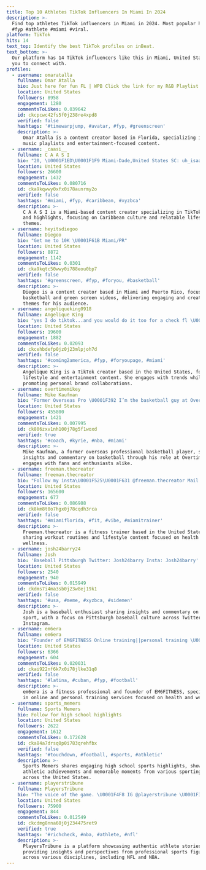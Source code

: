 ```yaml
---
title: Top 10 Athletes TikTok Influencers In Miami In 2024
description: >-
  Find top athletes TikTok influencers in Miami in 2024. Most popular hashtags:
  #fyp #athlete #miami #viral.
platform: TikTok
hits: 14
text_top: Identify the best TikTok profiles on inBeat.
text_bottom: >-
  Our platform has 14 TikTok influencers like this in Miami, United States for
  you to connect with.
profiles:
  - username: omaratalla
    fullname: Omar Atalla
    bio: Just here for fun FL | WPB Click the link for my R&B Playlist
    location: United States
    followers: 8958
    engagement: 1280
    commentsToLikes: 0.039642
    id: ckcpcwc42fs5f0j238re4xpd8
    verified: false
    hashtags: '#timewarpjump, #avatar, #fyp, #greenscreen'
    description: >-
      Omar Atalla is a content creator based in Florida, specializing in R&B
      music playlists and entertainment-focused content.
  - username: _caasi__
    fullname: C A A S I
    bio: "20, \U0001F1ED\U0001F1F9 Miami-Dade,United States SC: uh_isaac CEO of Underrated Tik Toks 30k?"
    location: United States
    followers: 26600
    engagement: 1432
    commentsToLikes: 0.080716
    id: cka9kqwwy0xfx0i78aunrmy2o
    verified: false
    hashtags: '#miami, #fyp, #caribbean, #xyzbca'
    description: >-
      C A A S I is a Miami-based content creator specializing in TikTok trends
      and highlights, focusing on Caribbean culture and relatable lifestyle
      themes.
  - username: heyitsdiegoo
    fullname: Diegoo
    bio: "Get me to 10K \U0001F61B Miami/PR"
    location: United States
    followers: 8872
    engagement: 1142
    commentsToLikes: 0.0301
    id: cka9kqtc50wwy0i788eou0bp7
    verified: false
    hashtags: '#greenscreen, #fyp, #foryou, #basketball'
    description: >-
      Diegoo is a content creator based in Miami and Puerto Rico, focusing on
      basketball and green screen videos, delivering engaging and creative
      themes for his audience.
  - username: angeliqueking0918
    fullname: Angelique King
    bio: "yes I do tiktok...and you would do it too for a check fl \U0001F4CD"
    location: United States
    followers: 19600
    engagement: 1882
    commentsToLikes: 0.02093
    id: ckcehbdefp0jz0j23mlpjoh7d
    verified: false
    hashtags: '#coming2america, #fyp, #foryoupage, #miami'
    description: >-
      Angelique King is a TikTok creator based in the United States, focusing on
      lifestyle and entertainment content. She engages with trends while
      promoting personal brand collaborations.
  - username: overtimemikey
    fullname: Mike Kaufman
    bio: "Former Overseas Pro \U0001F392 I’m the basketball guy at Overtime \U0001F3C0 Ask me a question\U0001F447"
    location: United States
    followers: 455800
    engagement: 1421
    commentsToLikes: 0.007995
    id: ck806zxv1nh100j78g5f1woxd
    verified: true
    hashtags: '#coach, #kyrie, #nba, #miami'
    description: >-
      Mike Kaufman, a former overseas professional basketball player, shares
      insights and commentary on basketball through his role at Overtime. He
      engages with fans and enthusiasts alike.
  - username: freeman.thecreator
    fullname: freeman.thecreator
    bio: "Follow my insta\U0001F525\U0001F631 @freeman.thecreator Mail: mysivvasyl@gmail.com"
    location: United States
    followers: 165600
    engagement: 677
    commentsToLikes: 0.086988
    id: ck8km8t0o7hgx0j78cqdh3rca
    verified: false
    hashtags: '#miamiflorida, #fit, #vibe, #miamitrainer'
    description: >-
      Freeman.thecreator is a fitness trainer based in the United States,
      sharing workout routines and lifestyle content focused on health and
      wellness.
  - username: josh24barry24
    fullname: Josh
    bio: 'Baseball Pittsburgh Twitter: Josh24barry Insta: Josh24barry'
    location: United States
    followers: 2540
    engagement: 940
    commentsToLikes: 0.015949
    id: ckdms7i4ma3sb0j23w8ej19k1
    verified: false
    hashtags: '#usa, #meme, #xyzbca, #sidemen'
    description: >-
      Josh is a baseball enthusiast sharing insights and commentary on the
      sport, with a focus on Pittsburgh baseball culture across Twitter and
      Instagram.
  - username: em6era
    fullname: em6era
    bio: "Founder of EM6FITNESS Online training||personal training \U0001F4AA\U0001F3FD\U0001F3CB️‍♀️ Website\U0001F447"
    location: United States
    followers: 6366
    engagement: 604
    commentsToLikes: 0.020031
    id: ckai922nf6k7x0i78jlke31q8
    verified: false
    hashtags: '#latina, #cuban, #fyp, #football'
    description: >-
      em6era is a fitness professional and founder of EM6FITNESS, specializing
      in online and personal training services focused on health and wellness.
  - username: sports_memers
    fullname: Sports Memers
    bio: Follow for high school highlights
    location: United States
    followers: 2622
    engagement: 1612
    commentsToLikes: 0.172628
    id: cka84a7drsq0p0i783qrehfbx
    verified: false
    hashtags: '#touchdown, #football, #sports, #athletic'
    description: >-
      Sports Memers shares engaging high school sports highlights, showcasing
      athletic achievements and memorable moments from various sporting events
      across the United States.
  - username: playerstribune
    fullname: PlayersTribune
    bio: "The voice of the game. \U0001F4F8 IG @playerstribune \U0001F3A5 SUBSCRIBE to our YT channel"
    location: United States
    followers: 75900
    engagement: 844
    commentsToLikes: 0.012549
    id: ckcdmg8nna60j0j234475ret9
    verified: true
    hashtags: '#richcheck, #nba, #athlete, #nfl'
    description: >-
      PlayersTribune is a platform showcasing authentic athlete stories,
      providing insights and perspectives from professional sports figures
      across various disciplines, including NFL and NBA.
---
```


